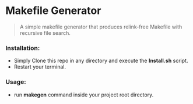# Makefile Generator

> A simple makefile generator that produces relink-free Makefile with recursive file search.

### Installation:

* Simply Clone this repo in any directory and execute the **Install.sh** script.
* Restart your terminal.

### Usage:

* run **makegen** command inside your project root directory.
